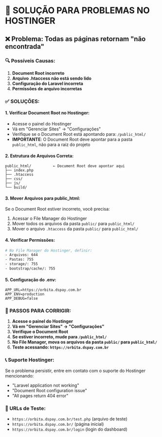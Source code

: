# 🔧 SOLUÇÃO PARA PROBLEMAS NO HOSTINGER

## ❌ Problema: Todas as páginas retornam "não encontrada"

### 🔍 Possíveis Causas:

1. **Document Root incorreto**
2. **Arquivo .htaccess não está sendo lido**
3. **Configuração do Laravel incorreta**
4. **Permissões de arquivo incorretas**

### ✅ SOLUÇÕES:

#### 1. Verificar Document Root no Hostinger:
- Acesse o painel do Hostinger
- Vá em "Gerenciar Sites" → "Configurações"
- Verifique se o Document Root está apontando para: `/public_html/`
- **IMPORTANTE**: O Document Root deve apontar para a pasta `public_html`, não para a raiz do projeto

#### 2. Estrutura de Arquivos Correta:
```
public_html/          ← Document Root deve apontar aqui
├── index.php
├── .htaccess
├── css/
├── js/
└── build/
```

#### 3. Mover Arquivos para public_html:
Se o Document Root estiver incorreto, você precisa:
1. Acessar o File Manager do Hostinger
2. Mover todos os arquivos da pasta `public/` para `public_html/`
3. Mover o arquivo `.htaccess` da pasta `public/` para `public_html/`

#### 4. Verificar Permissões:
```bash
# No File Manager do Hostinger, definir:
- Arquivos: 644
- Pastas: 755
- storage/: 755
- bootstrap/cache/: 755
```

#### 5. Configuração do .env:
```env
APP_URL=https://orbita.dspay.com.br
APP_ENV=production
APP_DEBUG=false
```

### 🚀 PASSOS PARA CORRIGIR:

1. **Acesse o painel do Hostinger**
2. **Vá em "Gerenciar Sites" → "Configurações"**
3. **Verifique o Document Root**
4. **Se estiver incorreto, mude para `/public_html/`**
5. **No File Manager, mova os arquivos da pasta `public/` para `public_html/`**
6. **Teste acessando: `https://orbita.dspay.com.br`**

### 📞 Suporte Hostinger:
Se o problema persistir, entre em contato com o suporte do Hostinger mencionando:
- "Laravel application not working"
- "Document Root configuration issue"
- "All pages return 404 error"

### 🔗 URLs de Teste:
- `https://orbita.dspay.com.br/test.php` (arquivo de teste)
- `https://orbita.dspay.com.br/` (página inicial)
- `https://orbita.dspay.com.br/login` (login do dashboard)

